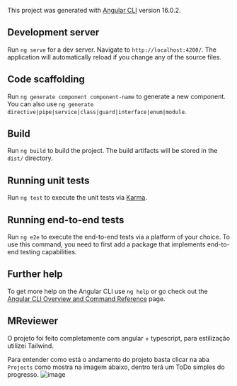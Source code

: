 This project was generated with [Angular CLI](https://github.com/angular/angular-cli) version 16.0.2.

## Development server

Run `ng serve` for a dev server. Navigate to `http://localhost:4200/`. The application will automatically reload if you change any of the source files.

## Code scaffolding

Run `ng generate component component-name` to generate a new component. You can also use `ng generate directive|pipe|service|class|guard|interface|enum|module`.

## Build

Run `ng build` to build the project. The build artifacts will be stored in the `dist/` directory.

## Running unit tests

Run `ng test` to execute the unit tests via [Karma](https://karma-runner.github.io).

## Running end-to-end tests

Run `ng e2e` to execute the end-to-end tests via a platform of your choice. To use this command, you need to first add a package that implements end-to-end testing capabilities.

## Further help

To get more help on the Angular CLI use `ng help` or go check out the [Angular CLI Overview and Command Reference](https://angular.io/cli) page.


## MReviewer

O projeto foi feito completamente com angular + typescript, para estilização utilizei Tailwind.

Para entender como está o andamento do projeto basta clicar na aba <code>Projects</code> como mostra na imagem abaixo, dentro terá um ToDo simples do progresso. ![image](https://github.com/rodi38/movies-review/assets/61064085/ba211277-08e3-4b27-8698-cf4c808b0516)

